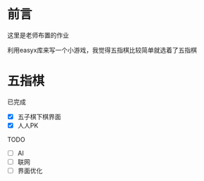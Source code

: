 # 前言

这里是老师布置的作业

利用easyx库来写一个小游戏，我觉得五指棋比较简单就选着了五指棋


# 五指棋

已完成
- [x] 五子棋下棋界面
- [x] 人人PK

TODO
- [ ] AI
- [ ] 联网
- [ ] 界面优化